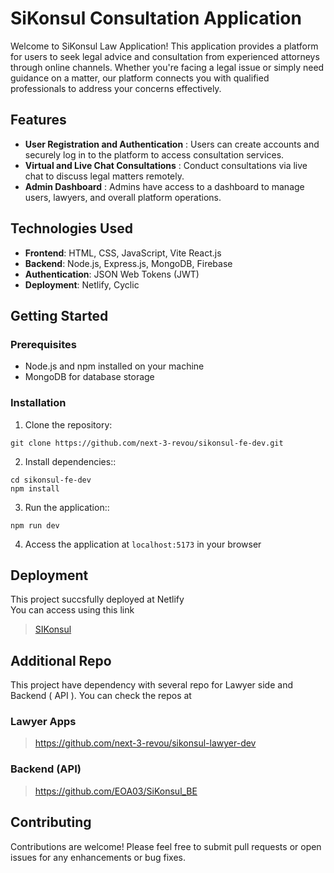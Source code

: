 # SiKonsul Consultation Application

Welcome to SiKonsul Law Application! This application provides a platform for users to seek legal advice and consultation from experienced attorneys through online channels. Whether you're facing a legal issue or simply need guidance on a matter, our platform connects you with qualified professionals to address your concerns effectively.

## Features

- **User Registration and Authentication** : Users can create accounts and securely log in to the platform to access consultation services.
- **Virtual and Live Chat Consultations** : Conduct consultations via live chat to discuss legal matters remotely.
- **Admin Dashboard** : Admins have access to a dashboard to manage users, lawyers, and overall platform operations.

## Technologies Used

- **Frontend**: HTML, CSS, JavaScript, Vite React.js
- **Backend**: Node.js, Express.js, MongoDB, Firebase
- **Authentication**: JSON Web Tokens (JWT)
- **Deployment**: Netlify, Cyclic

## Getting Started

### Prerequisites

- Node.js and npm installed on your machine
- MongoDB for database storage

### Installation

1. Clone the repository:
```
git clone https://github.com/next-3-revou/sikonsul-fe-dev.git
```

2. Install dependencies::
```
cd sikonsul-fe-dev
npm install
```

3. Run the application::
```
npm run dev
```

4. Access the application at `localhost:5173` in your browser

## Deployment
This project succsfully deployed at Netlify<br>
You can access using this link<br>
> [SIKonsul](https://sikonsul.netlfy.com)

## Additional Repo
This project have dependency with several repo for Lawyer side and Backend ( API ). You can check the repos at <br>
### Lawyer Apps
> https://github.com/next-3-revou/sikonsul-lawyer-dev

### Backend (API)
> https://github.com/EOA03/SiKonsul_BE

## Contributing

Contributions are welcome! Please feel free to submit pull requests or open issues for any enhancements or bug fixes.


